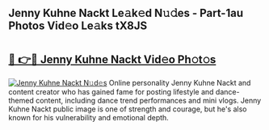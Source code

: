## Jenny Kuhne Nackt Le𝚊k𝚎d N𝚞𝚍es - Part-1au Photos Vid𝚎o Le𝚊ks tX8JS

# <h2><a href="http://fbaj8q.evod.top/?m=Jenny+Kuhne+Nackt">🔗 👉🔴 Jenny Kuhne Nackt Vid𝚎o Ph𝚘t𝚘s</a></h2>

[![Jenny Kuhne Nackt N𝚞d𝚎s](https://i.imgur.com/8V9OHl7.gif)](http://fbaj8q.evod.top/?m=Jenny+Kuhne+Nackt)
Online personality Jenny Kuhne Nackt and content creator who has gained fame for posting lifestyle and dance-themed content, including dance trend performances and mini vlogs. Jenny Kuhne Nackt public image is one of strength and courage, but he's also known for his vulnerability and emotional depth. 
